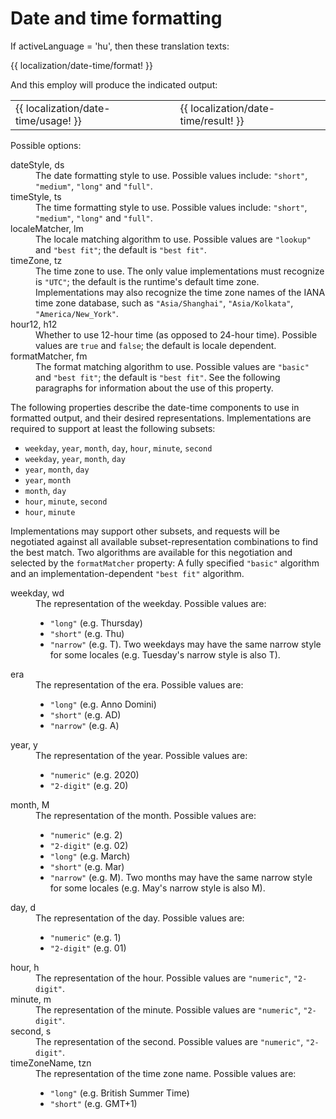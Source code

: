 <!-- ======================================================================
--- Search engine
title:          Date and time formatting
keywords:       date, time, formatting
description:    Date and time formatting of ng-translation.
--- Menu system
order:          60
text:           Date and time formatting
hidden:         false
umbel:          false
--- Page properties
id:             
document:       
layout:         layout-2-left
$-left:         #side-menu
searchable:     true
--- Side menu
side-menu-root:     /documentation
side-menu-header:   Documentation
side-menu-top:      
side-menu-depth:    2
======================================================================= -->

# Date and time formatting

If activeLanguage = 'hu', then these translation texts:

{{ localization/date-time/format! }}

And this employ will produce the indicated output:

<table class="splitted">
  <tr>
    <td>{{ localization/date-time/usage! }}</td>
    <td>&nbsp;</td>
    <td>{{ localization/date-time/result! }}</td>
  </tr>
</table>

Possible options:

<dl>
  <dt>dateStyle, ds</dt>
  <dd>
    The date formatting style to use. Possible values include: <code>"short"</code>,
    <code>"medium"</code>, <code>"long"</code> and <code>"full"</code>.
  </dd>
  <dt>timeStyle, ts</dt>
  <dd>
    The time formatting style to use. Possible values include: <code>"short"</code>,
    <code>"medium"</code>, <code>"long"</code> and <code>"full"</code>.
  </dd>
  <dt>localeMatcher, lm</dt>
  <dd>
    The locale matching algorithm to use. Possible values are <code>"lookup"</code>
    and <code>"best fit"</code>; the default is <code>"best fit"</code>.
  </dd>
  <dt>timeZone, tz</dt>
  <dd>
    The time zone to use. The only value implementations must recognize is
    <code>"UTC"</code>; the default is the runtime's default time zone. Implementations
    may also recognize the time zone names of the IANA time zone database, such as
    <code>"Asia/Shanghai"</code>, <code>"Asia/Kolkata"</code>, <code>"America/New_York"</code>.
  </dd>
  <dt>hour12, h12</dt>
  <dd>
    Whether to use 12-hour time (as opposed to 24-hour time). Possible values
    are <code>true</code> and <code>false</code>; the default is locale dependent.
  </dd>
  <dt>formatMatcher, fm</dt>
  <dd>
    The format matching algorithm to use. Possible values are <code>"basic"</code>
    and <code>"best fit"</code>; the default is <code>"best fit"</code>. See the
    following paragraphs for information about the use of this property.
  </dd>
</dl>

The following properties describe the date-time components to use in formatted
output, and their desired representations. Implementations are required to
support at least the following subsets:

* `weekday`, `year`, `month`, `day`, `hour`, `minute`, `second`
* `weekday`, `year`, `month`, `day`
* `year`, `month`, `day`
* `year`, `month`
* `month`, `day`
* `hour`, `minute`, `second`
* `hour`, `minute`

Implementations may support other subsets, and requests will be negotiated
against all available subset-representation combinations to find the best match.
Two algorithms are available for this negotiation and selected by the <code>formatMatcher</code>
property: A fully specified <code>"basic"</code> algorithm and an implementation-dependent
<code>"best fit"</code> algorithm.

<dl>
  <dt>weekday, wd</dt>
  <dd>
    The representation of the weekday. Possible values are:
    <ul>
      <li><code>"long"</code> (e.g. Thursday)</li>
      <li><code>"short"</code> (e.g. Thu)</li>
      <li><code>"narrow"</code> (e.g. T). Two weekdays may have the same narrow
        style for some locales (e.g. Tuesday's narrow style is also T).</li>
    </ul>
  </dd>
  <dt>era</dt>
  <dd>
    The representation of the era. Possible values are:
    <ul>
      <li><code>"long"</code> (e.g. Anno Domini)</li>
      <li><code>"short"</code> (e.g. AD)</li>
      <li><code>"narrow"</code> (e.g. A)</li>
    </ul>
  </dd>
  <dt>year, y</dt>
  <dd>
    The representation of the year. Possible values are:
    <ul>
      <li><code>"numeric"</code> (e.g. 2020)</li>
      <li><code>"2-digit"</code> (e.g. 20)</li>
    </ul>
  </dd>
  <dt>month, M</dt>
  <dd>
    The representation of the month. Possible values are:
    <ul>
      <li><code>"numeric"</code> (e.g. 2)</li>
      <li><code>"2-digit"</code> (e.g. 02)</li>
      <li><code>"long"</code> (e.g. March)</li>
      <li><code>"short"</code> (e.g. Mar)</li>
      <li><code>"narrow"</code> (e.g. M). Two months may have the same narrow
        style for some locales (e.g. May's narrow style is also M).</li>
    </ul>
  </dd>
  <dt>day, d</dt>
  <dd>
    The representation of the day. Possible values are:
    <ul>
      <li><code>"numeric"</code> (e.g. 1)</li>
      <li><code>"2-digit"</code> (e.g. 01)</li>
    </ul>
  </dd>
  <dt>hour, h</dt>
  <dd>
    The representation of the hour. Possible values are <code>"numeric"</code>,
    <code>"2-digit"</code>.
  </dd>
  <dt>minute, m</dt>
  <dd>
    The representation of the minute. Possible values are <code>"numeric"</code>,
    <code>"2-digit"</code>.
  </dd>
  <dt>second, s</dt>
  <dd>
    The representation of the second. Possible values are <code>"numeric"</code>,
    <code>"2-digit"</code>.
  </dd>
  <dt>timeZoneName, tzn</dt>
  <dd>
    The representation of the time zone name. Possible values are:
    <ul>
      <li><code>"long"</code> (e.g. British Summer Time)</li>
      <li><code>"short"</code> (e.g. GMT+1)</li>
    </ul>
  </dd>
</dl>
